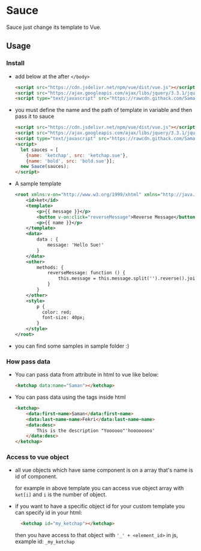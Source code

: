 # Sauce
Sauce just change its template to Vue.

## Usage

### Install
* add below at the after `</body>`
  ```HTML
  <script src="https://cdn.jsdelivr.net/npm/vue/dist/vue.js"></script>
  <script src="https://ajax.googleapis.com/ajax/libs/jquery/3.3.1/jquery.min.js"></script>
  <script type="text/javascript" src="https://rawcdn.githack.com/SamanFekri/Sauce/master/lib/sauce.js"></script>
  ```
* you must define the name and the path of template in variable and then pass it to sauce
  ```HTML
  <script src="https://cdn.jsdelivr.net/npm/vue/dist/vue.js"></script>
  <script src="https://ajax.googleapis.com/ajax/libs/jquery/3.3.1/jquery.min.js"></script>
  <script type="text/javascript" src="https://rawcdn.githack.com/SamanFekri/Sauce/master/lib/sauce.js"></script>
  <script>
    let sauces = [
      {name: 'ketchap', src: 'ketchap.sue'},
      {name: 'bold', src: 'bold.sue'}];
    new Sauce(sauces);
  </script>
  ```
* A sample template
  ```xml
  <root xmlns:v-on="http://www.w3.org/1999/xhtml" xmlns="http://java.sun.com/JSP/Page" version="0.0.1">
      <id>ket</id>
      <template>
          <p>{{ message }}</p>
          <button v-on:click="reverseMessage">Reverse Message</button>
          <p>{{ name }}</p>
      </template>
      <data>
          data : {
              message: 'Hello Sue!'
          }
      </data>
      <other>
          methods: {
              reverseMessage: function () {
                  this.message = this.message.split('').reverse().join('')
              }
          }
      </other>
      <style>
          p {
            color: red;
            font-size: 40px;
          }
      </style>
  </root>
  ```
* you can find some samples in sample folder :)
  
### How pass data

* You can pass data from attribute in html to vue like below:

  ```HTML
  <ketchap data:name="Saman"></ketchap>

  ```

* You can pass data using the tags inside html

  ```HTML
  <ketchap>
      <data:first-name>Saman</data:first-name>
      <data:last-name-name>Fekri</data:last-name-name>
      <data:desc>
          This is the description "Yoooooo"'hoooooooo'
      </data:desc>
  </ketchap>

  ```

### Access to vue object

* all vue objects which have same component is on a array that's name is id of component.

    for example in above template you can access vue object array with `ket[i]` and `i` is the number of object.
    
    
* if you want to have a specific object id for your custom template you can specify id in your html:

    ```HTML
      <ketchap id="my_ketchap"></ketchap>
    ```
    
    then you have access to that object with `'_' + <element_id>` in js, example id: `_my_ketchap`